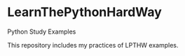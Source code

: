 # LearnThePythonHardWay
Python Study Examples

This repository includes my practices of LPTHW examples.
